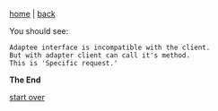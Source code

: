 [home](./page01.md) | [back](./page07.md)

You should see:
```
Adaptee interface is incompatible with the client.
But with adapter client can call it's method.
This is 'Specific request.'
```
**The End**


[start over](./page01.md)
